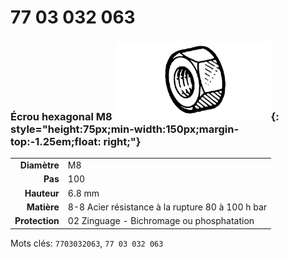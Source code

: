 # 77 03 032 063

### Écrou hexagonal M8 ![](../assets/images/parts/hex_bolt.png){: style="height:75px;min-width:150px;margin-top:-1.25em;float: right;"}

|   |   |
|---:|---|
**Diamètre** | M8
**Pas** |100
**Hauteur** |6.8 mm
**Matière** | 8-8 Acier résistance à la rupture 80 à 100 h bar
**Protection** | 02 Zinguage - Bichromage ou phosphatation

Mots clés: `7703032063`, `77 03 032 063`
